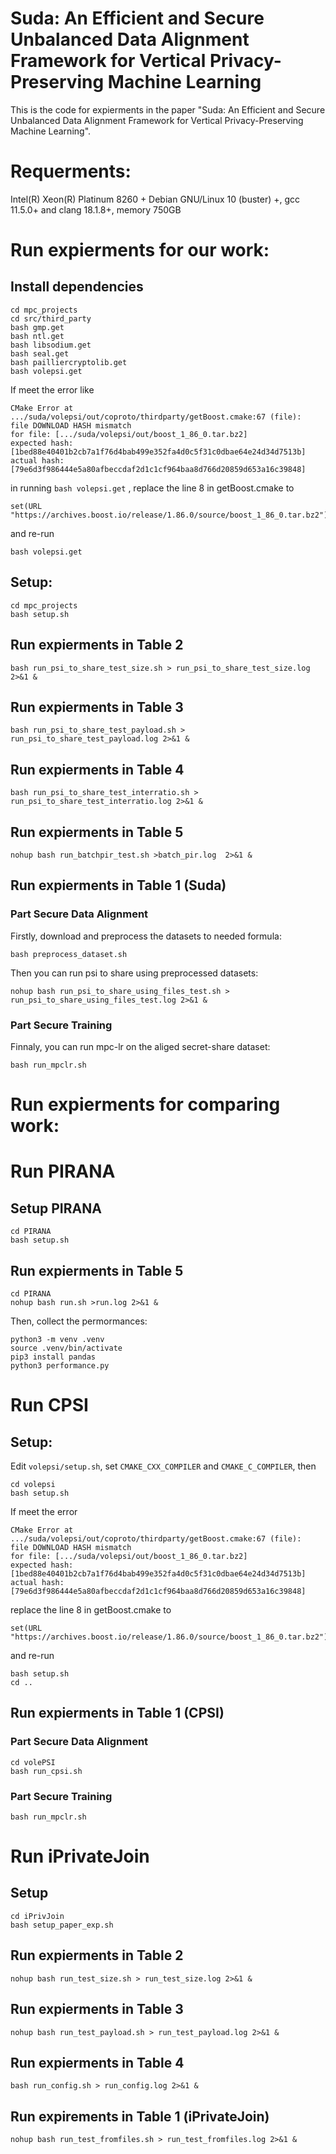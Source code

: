# Suda: An Efficient and Secure Unbalanced Data Alignment Framework for Vertical Privacy-Preserving Machine Learning

This is the code for expierments in the paper "Suda: An Efficient and Secure Unbalanced Data Alignment Framework for
Vertical Privacy-Preserving Machine Learning". 

# Requerments:
Intel(R) Xeon(R) Platinum 8260 +
Debian GNU/Linux 10 (buster) +,    gcc 11.5.0+ and clang 18.1.8+,   memory 750GB


# Run  expierments for our work:


## Install dependencies

```
cd mpc_projects
cd src/third_party
bash gmp.get
bash ntl.get
bash libsodium.get
bash seal.get
bash pailliercryptolib.get
bash volepsi.get

```

If meet the error like

```
CMake Error at .../suda/volepsi/out/coproto/thirdparty/getBoost.cmake:67 (file):
file DOWNLOAD HASH mismatch
for file: [.../suda/volepsi/out/boost_1_86_0.tar.bz2]
expected hash: [1bed88e40401b2cb7a1f76d4bab499e352fa4d0c5f31c0dbae64e24d34d7513b]
actual hash: [79e6d3f986444e5a80afbeccdaf2d1c1cf964baa8d766d20859d653a16c39848]
```

in running `bash volepsi.get` , replace the line 8 in getBoost.cmake to

```
set(URL "https://archives.boost.io/release/1.86.0/source/boost_1_86_0.tar.bz2")
```

and re-run

```
bash volepsi.get
```


## Setup:

```
cd mpc_projects
bash setup.sh
```

## Run expierments in Table 2

```
bash run_psi_to_share_test_size.sh > run_psi_to_share_test_size.log 2>&1 &
```

## Run expierments in Table 3

```
bash run_psi_to_share_test_payload.sh > run_psi_to_share_test_payload.log 2>&1 &
```

## Run expierments in Table 4

```
bash run_psi_to_share_test_interratio.sh > run_psi_to_share_test_interratio.log 2>&1 &
```


## Run expierments in Table 5

```
nohup bash run_batchpir_test.sh >batch_pir.log  2>&1 &
```

## Run expierments in Table 1 (Suda)

### Part Secure Data Alignment 

Firstly, download and preprocess the datasets to needed formula:

```
bash preprocess_dataset.sh
```

Then you can run psi to share using preprocessed datasets:

```
nohup bash run_psi_to_share_using_files_test.sh > run_psi_to_share_using_files_test.log 2>&1 &
```

### Part Secure Training

Finnaly, you can run mpc-lr on the aliged secret-share dataset:

```
bash run_mpclr.sh
```


# Run  expierments for comparing work:


# Run PIRANA

## Setup PIRANA

```
cd PIRANA
bash setup.sh
```

## Run expierments in Table 5

```
cd PIRANA
nohup bash run.sh >run.log 2>&1 &
```

Then, collect the permormances: 
```
python3 -m venv .venv
source .venv/bin/activate
pip3 install pandas
python3 performance.py
```

# Run CPSI
## Setup:

Edit `volepsi/setup.sh`, set `CMAKE_CXX_COMPILER`  and `CMAKE_C_COMPILER`, then

```
cd volepsi
bash setup.sh
```

If meet the error

```
CMake Error at .../suda/volepsi/out/coproto/thirdparty/getBoost.cmake:67 (file):
file DOWNLOAD HASH mismatch
for file: [.../suda/volepsi/out/boost_1_86_0.tar.bz2]
expected hash: [1bed88e40401b2cb7a1f76d4bab499e352fa4d0c5f31c0dbae64e24d34d7513b]
actual hash: [79e6d3f986444e5a80afbeccdaf2d1c1cf964baa8d766d20859d653a16c39848]
```

replace the line 8 in getBoost.cmake to

```
set(URL "https://archives.boost.io/release/1.86.0/source/boost_1_86_0.tar.bz2")
```

and re-run

```
bash setup.sh
cd ..
```

## Run expierments in Table 1 (CPSI)

### Part Secure Data Alignment 
```
cd volePSI
bash run_cpsi.sh
```

### Part Secure Training

```
bash run_mpclr.sh
```




# Run iPrivateJoin
## Setup

```
cd iPrivJoin
bash setup_paper_exp.sh
```

## Run expierments in Table 2

```
nohup bash run_test_size.sh > run_test_size.log 2>&1 &
```

## Run expierments in Table 3

```
nohup bash run_test_payload.sh > run_test_payload.log 2>&1 &
```


## Run expierments in Table 4

```
bash run_config.sh > run_config.log 2>&1 &
```

## Run expirements in Table 1 (iPrivateJoin)

```
nohup bash run_test_fromfiles.sh > run_test_fromfiles.log 2>&1 &
```


